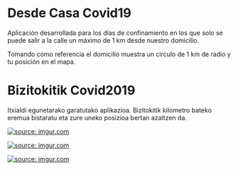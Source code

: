 # Desde Casa Covid19
Aplicación desarrollada para los días de confinamiento en los que solo se puede salir a la calle un máximo de 1 km desde nuestro domicilio. 

Tomando como referencia el domicilio muestra un círculo de 1 km de radio y tu posición en el mapa.

# Bizitokitik Covid2019
Itxialdi egunetarako garatutako aplikazioa. Bizitokitik kilometro bateko eremua bistaratu eta zure uneko posizioa bertan azaltzen da.

<a href="https://imgur.com/n2qeSfE"><img src="https://i.imgur.com/n2qeSfEm.png" title="source: imgur.com" /></a>

<a href="https://imgur.com/bKFL56m"><img src="https://i.imgur.com/bKFL56mm.png" title="source: imgur.com" /></a>

<a href="https://imgur.com/7aQMHYE"><img src="https://i.imgur.com/7aQMHYEm.png" title="source: imgur.com" /></a>